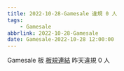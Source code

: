 ```yaml
---
title: 2022-10-28-Gamesale 違規 0 人
tags:
    - Gamesale
abbrlink: 2022-10-28-Gamesale
date: Gamesale-2022-10-28 12:00:00
---
```

Gamesale 板 [板規連結](https://www.ptt.cc/bbs/Gossiping/M.1637425085.A.07D.html)
昨天違規 0 人
